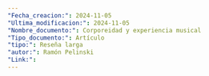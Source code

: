 ```yaml
---
"Fecha_creacion:": 2024-11-05
"Ultima_modificacion:": 2024-11-05
"Nombre_documento:": Corporeidad y experiencia musical
"Tipo_documento:": Artículo
"tipo:": Reseña larga
"autor:": Ramón Pelinski
"Link:": 
---
```




 

